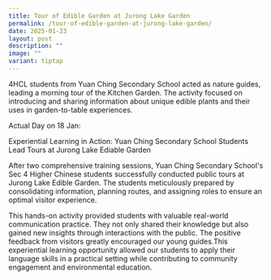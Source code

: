 ```yaml
---
title: Tour of Edible Garden at Jurong Lake Garden
permalink: /tour-of-edible-garden-at-jurong-lake-garden/
date: 2025-01-23
layout: post
description: ""
image: ""
variant: tiptap
---
```

<p>4HCL students from Yuan Ching Secondary School acted as nature guides,
leading a morning tour of the Kitchen Garden. The activity focused on introducing
and sharing information about unique edible plants and their uses in garden-to-table
experiences.</p>
<p>Actual Day on 18 Jan:</p>
<p>Experiential Learning in Action: Yuan Ching Secondary School Students
Lead Tours at Jurong Lake Ediable Garden</p>
<p>After two comprehensive training sessions, Yuan Ching Secondary School's
Sec 4 Higher Chinese students successfully conducted public tours at Jurong
Lake Edible Garden. The students meticulously prepared by consolidating
information, planning routes, and assigning roles to ensure an optimal
visitor experience.</p>
<p>This hands-on activity provided students with valuable real-world communication
practice. They not only shared their knowledge but also gained new insights
through interactions with the public. The positive feedback from visitors
greatly encouraged our young guides.This experiential learning opportunity
allowed our students to apply their language skills in a practical setting
while contributing to community engagement and environmental education.</p>